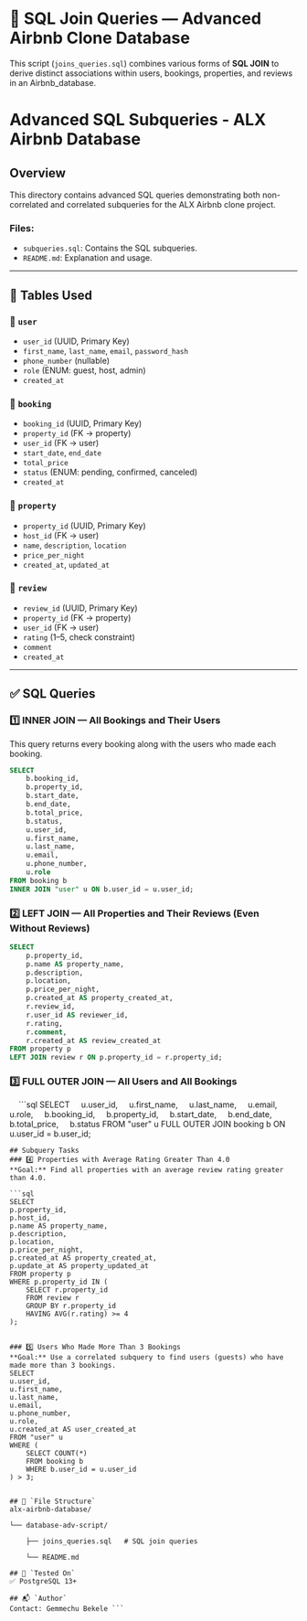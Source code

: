 # 📂 SQL Join Queries — Advanced Airbnb Clone Database

This script (`joins_queries.sql`) combines various forms of **SQL JOIN** to derive distinct associations within users, bookings, properties, and reviews in an Airbnb_database.

# Advanced SQL Subqueries - ALX Airbnb Database

## Overview

This directory contains advanced SQL queries demonstrating both non-correlated and correlated subqueries for the ALX Airbnb clone project.

### Files:
- `subqueries.sql`: Contains the SQL subqueries.
- `README.md`: Explanation and usage.

---

## 📌 Tables Used

### 🔹 `user`

- `user_id` (UUID, Primary Key)
- `first_name`, `last_name`, `email`, `password_hash`
- `phone_number` (nullable)
- `role` (ENUM: guest, host, admin)
- `created_at`

### 🔹 `booking`

- `booking_id` (UUID, Primary Key)
- `property_id` (FK → property)
- `user_id` (FK → user)
- `start_date`, `end_date`
- `total_price`
- `status` (ENUM: pending, confirmed, canceled)
- `created_at`

### 🔹 `property`

- `property_id` (UUID, Primary Key)
- `host_id` (FK → user)
- `name`, `description`, `location`
- `price_per_night`
- `created_at`, `updated_at`

### 🔹 `review`

- `review_id` (UUID, Primary Key)
- `property_id` (FK → property)
- `user_id` (FK → user)
- `rating` (1–5, check constraint)
- `comment`
- `created_at`

---

## ✅ SQL Queries

### 1️⃣ INNER JOIN — All Bookings and Their Users

This query returns every booking along with the users who made each booking.

```sql
SELECT 
    b.booking_id,
    b.property_id,
    b.start_date,
    b.end_date,
    b.total_price,
    b.status,
    u.user_id,
    u.first_name,
    u.last_name,
    u.email,
    u.phone_number,
    u.role
FROM booking b
INNER JOIN "user" u ON b.user_id = u.user_id;
```

### 2️⃣ LEFT JOIN — All Properties and Their Reviews (Even Without Reviews)

```sql
SELECT 
    p.property_id,
    p.name AS property_name,
    p.description,
    p.location,
    p.price_per_night,
    p.created_at AS property_created_at,
    r.review_id,
    r.user_id AS reviewer_id,
    r.rating,
    r.comment,
    r.created_at AS review_created_at
FROM property p
LEFT JOIN review r ON p.property_id = r.property_id;
```

### 3️⃣ FULL OUTER JOIN — All Users and All Bookings
    
    ```sql
    SELECT
    u.user_id,
    u.first_name,
    u.last_name,
    u.email,
    u.role,
    b.booking_id,
    b.property_id,
    b.start_date,
    b.end_date,
    b.total_price,
    b.status
FROM "user" u
FULL OUTER JOIN booking b ON u.user_id = b.user_id;
```
## Subquery Tasks
### 4️⃣ Properties with Average Rating Greater Than 4.0
**Goal:** Find all properties with an average review rating greater than 4.0.

```sql
SELECT
p.property_id,
p.host_id,
p.name AS property_name,
p.description,
p.location,
p.price_per_night,
p.created_at AS property_created_at,
p.update_at AS property_updated_at
FROM property p
WHERE p.property_id IN (
    SELECT r.property_id
    FROM review r
    GROUP BY r.property_id
    HAVING AVG(r.rating) >= 4
);


### 5️⃣ Users Who Made More Than 3 Bookings
**Goal:** Use a correlated subquery to find users (guests) who have made more than 3 bookings.
SELECT
u.user_id,
u.first_name,
u.last_name,
u.email,
u.phone_number,
u.role,
u.created_at AS user_created_at
FROM "user" u
WHERE (
    SELECT COUNT(*)
    FROM booking b
    WHERE b.user_id = u.user_id
) > 3;


## 📂 `File Structure`
alx-airbnb-database/

└── database-adv-script/

    ├── joins_queries.sql   # SQL join queries

    └── README.md           

## 🧪 `Tested On`
✅ PostgreSQL 13+

## 📬 `Author`
Contact: Gemmechu Bekele ```
